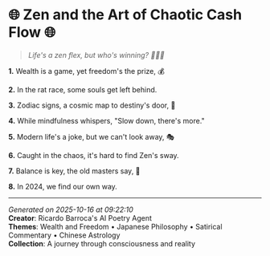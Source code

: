 # 🌐 Zen and the Art of Chaotic Cash Flow 🌐

> *Life's a zen flex, but who's winning? 🧘‍♀️💸*

**1.** Wealth is a game, yet freedom's the prize, 💰


**2.** In the rat race, some souls get left behind.


**3.** Zodiac signs, a cosmic map to destiny's door, 🐉


**4.** While mindfulness whispers, "Slow down, there's more."


**5.** Modern life's a joke, but we can't look away, 🎭


**6.** Caught in the chaos, it's hard to find Zen's sway.


**7.** Balance is key, the old masters say, 🍵


**8.** In 2024, we find our own way.



---

*Generated on 2025-10-16 at 09:22:10*  
**Creator**: Ricardo Barroca's AI Poetry Agent  
**Themes**: Wealth and Freedom • Japanese Philosophy • Satirical Commentary • Chinese Astrology  
**Collection**: A journey through consciousness and reality